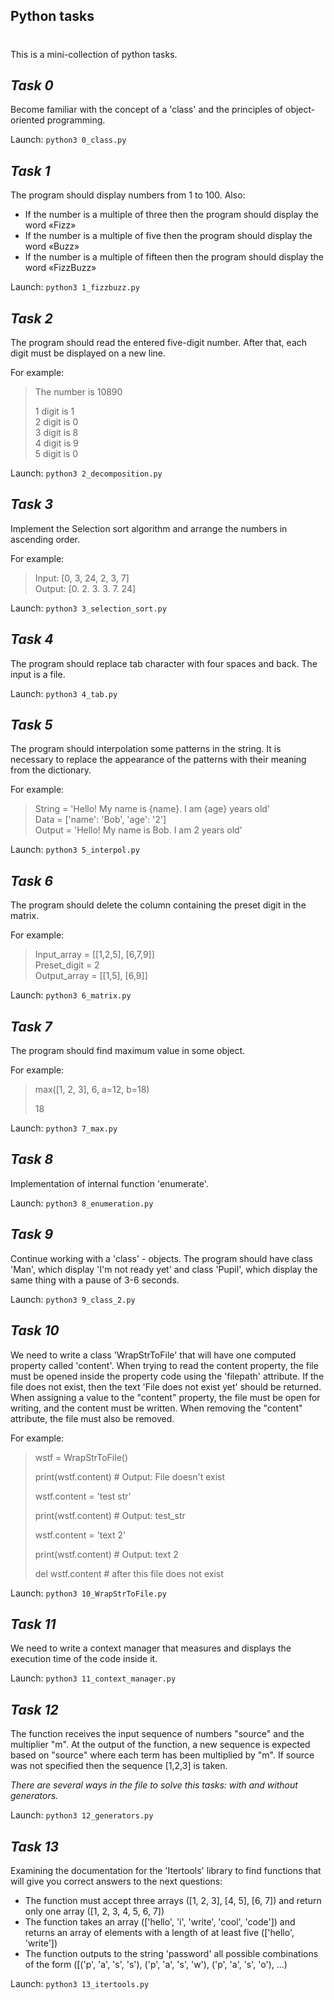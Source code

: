 ## Python tasks
#

This is a mini-collection of python tasks.

## _Task 0_
Become familiar with the concept of a 'class' and the principles of object-oriented programming.

Launch: `python3 0_class.py`

## _Task 1_
The program should display numbers from 1 to 100. Also:

- If the number is a multiple of three then the program should display the word «Fizz»
- If the number is a multiple of five then the program should display the word «Buzz»
- If the number is a multiple of fifteen then the program should display the word «FizzBuzz»

Launch: `python3 1_fizzbuzz.py`

## _Task 2_
The program should read the entered five-digit number. After that, each digit must be displayed on a new line.

For example: 
> The number is 10890
> 
> 1 digit is 1   
> 2 digit is 0   
> 3 digit is 8   
> 4 digit is 9   
> 5 digit is 0

Launch: `python3 2_decomposition.py`

## _Task 3_
Implement the Selection sort algorithm and arrange the numbers in ascending order.

For example:
>Input: [0, 3, 24, 2, 3, 7]  
>Output: [0. 2. 3. 3. 7. 24]

Launch: `python3 3_selection_sort.py`
## _Task 4_
The program should replace tab character with four spaces and back. The input is a file.

Launch: `python3 4_tab.py`

## _Task 5_
The program should interpolation some patterns in the string. It is necessary to replace the appearance of the patterns with their meaning from the dictionary. 

For example:
>String = 'Hello! My name is {name}. I am {age} years old'   
>Data = ['name': 'Bob', 'age': '2']   
> Output = 'Hello! My name is Bob. I am 2 years old'

Launch: `python3 5_interpol.py`

## _Task 6_
The program should delete the column containing the preset digit in the matrix.

For example:
>Input_array = [[1,2,5], [6,7,9]]  
> Preset_digit = 2  
>Output_array = [[1,5], [6,9]]

Launch: `python3 6_matrix.py`

## _Task 7_
The program should find maximum value in some object.

For example:
>max([1, 2, 3], 6, a=12, b=18)
> 
> 18 

Launch: `python3 7_max.py`

## _Task 8_
Implementation of internal function 'enumerate'.

Launch: `python3 8_enumeration.py`

## _Task 9_
Continue working with a 'class' - objects. The program should have class 'Man', which display 'I'm not ready yet' and class 'Pupil', which display the same thing with a pause of 3-6 seconds.

Launch: `python3 9_class_2.py`

## _Task 10_
We need to write a class 'WrapStrToFile' that will have one computed property called 'content'. When trying to read the content property, the file must be opened inside the property code using the 'filepath' attribute. If the file does not exist, then the text 'File does not exist yet' should be returned. When assigning a value to the "content" property, the file must be open for writing, and the content must be written. When removing the "content" attribute, the file must also be removed.

For example:
>wstf = WrapStrToFile()
> 
> print(wstf.content)    # Output: File doesn't exist
> 
>wstf.content = 'test str'
> 
>print(wstf.content)     # Output: test_str
> 
>wstf.content = 'text 2'
> 
>print(wstf.content)     # Output: text 2
> 
>del wstf.content # after this file does not exist

Launch: `python3 10_WrapStrToFile.py`

## _Task 11_ 
We need to write a context manager that measures and displays the execution time of the code inside it.

Launch: `python3 11_context_manager.py`

## _Task 12_
The function receives the input sequence of numbers "source" and the multiplier "m". At the output of the function, a new sequence is expected based on "source" where each term has been multiplied by "m". If source was not specified then the sequence [1,2,3] is taken.

_There are several ways in the file to solve this tasks: with and without generators._

Launch: `python3 12_generators.py`

## _Task 13_
Examining the documentation for the 'Itertools' library to find functions that will give you
correct answers to the next questions:
- The function must accept three arrays ([1, 2, 3], [4, 5], [6, 7]) and return
only one array ([1, 2, 3, 4, 5, 6, 7])
- The function takes an array (['hello', 'i', 'write', 'cool', 'code']) and returns
an array of elements with a length of at least five (['hello', 'write'])  
- The function outputs to the string 'password' all possible combinations of the form
([('p', 'a', 's', 's'), ('p', 'a', 's', 'w'), ('p', 'a', 's', 'o'), ...)  

Launch: `python3 13_itertools.py`